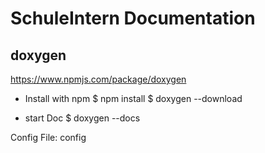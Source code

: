 # SchuleIntern Documentation

## doxygen

https://www.npmjs.com/package/doxygen

- Install with npm
  $ npm install
  $ doxygen --download

- start Doc
  $ doxygen --docs

Config File:
config